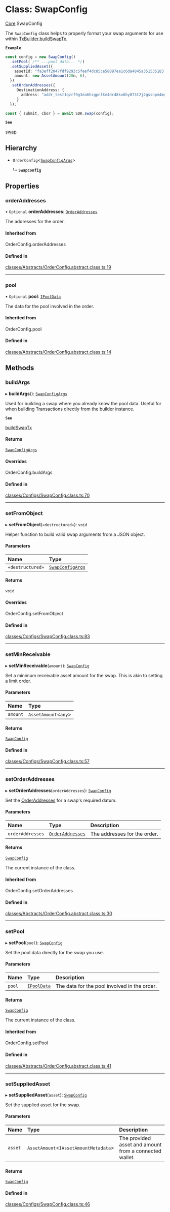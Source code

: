 # Class: SwapConfig

[Core](../modules/Core.md).SwapConfig

The `SwapConfig` class helps to properly format your swap arguments for use within [TxBuilder.buildSwapTx](Core.TxBuilder.md#buildswaptx).

**`Example`**

```ts
const config = new SwapConfig()
  .setPool( /** ...pool data... */)
  .setSuppliedAsset({
    assetId: "fa3eff2047fdf9293c5feef4dc85ce58097ea1c6da4845a351535183.74494e4459",
    amount: new AssetAmount(20n, 6),
  })
  .setOrderAddresses({
     DestinationAddress: {
       address: "addr_test1qzrf9g3ea6hzgpnlkm4dr48kx6hy073t2j2gssnpm4mgcnqdxw2hcpavmh0vexyzg476ytc9urgcnalujkcewtnd2yzsfd9r32"
     }
  });

const { submit, cbor } = await SDK.swap(config);
```

**`See`**

[swap](Core.SundaeSDK.md#swap)

## Hierarchy

- `OrderConfig`<[`SwapConfigArgs`](../interfaces/Core.SwapConfigArgs.md)\>

  ↳ **`SwapConfig`**

## Properties

### orderAddresses

• `Optional` **orderAddresses**: [`OrderAddresses`](../modules/Core.md#orderaddresses)

The addresses for the order.

#### Inherited from

OrderConfig.orderAddresses

#### Defined in

[classes/Abstracts/OrderConfig.abstract.class.ts:19](https://github.com/SundaeSwap-finance/sundae-sdk/blob/main/packages/core/src/classes/Abstracts/OrderConfig.abstract.class.ts#L19)

___

### pool

• `Optional` **pool**: [`IPoolData`](../interfaces/Core.IPoolData.md)

The data for the pool involved in the order.

#### Inherited from

OrderConfig.pool

#### Defined in

[classes/Abstracts/OrderConfig.abstract.class.ts:14](https://github.com/SundaeSwap-finance/sundae-sdk/blob/main/packages/core/src/classes/Abstracts/OrderConfig.abstract.class.ts#L14)

## Methods

### buildArgs

▸ **buildArgs**(): [`SwapConfigArgs`](../interfaces/Core.SwapConfigArgs.md)

Used for building a swap where you already know the pool data.
Useful for when building Transactions directly from the builder instance.

**`See`**

[buildSwapTx](Core.TxBuilder.md#buildswaptx)

#### Returns

[`SwapConfigArgs`](../interfaces/Core.SwapConfigArgs.md)

#### Overrides

OrderConfig.buildArgs

#### Defined in

[classes/Configs/SwapConfig.class.ts:70](https://github.com/SundaeSwap-finance/sundae-sdk/blob/main/packages/core/src/classes/Configs/SwapConfig.class.ts#L70)

___

### setFromObject

▸ **setFromObject**(`«destructured»`): `void`

Helper function to build valid swap arguments from a JSON object.

#### Parameters

| Name | Type |
| :------ | :------ |
| `«destructured»` | [`SwapConfigArgs`](../interfaces/Core.SwapConfigArgs.md) |

#### Returns

`void`

#### Overrides

OrderConfig.setFromObject

#### Defined in

[classes/Configs/SwapConfig.class.ts:83](https://github.com/SundaeSwap-finance/sundae-sdk/blob/main/packages/core/src/classes/Configs/SwapConfig.class.ts#L83)

___

### setMinReceivable

▸ **setMinReceivable**(`amount`): [`SwapConfig`](Core.SwapConfig.md)

Set a minimum receivable asset amount for the swap. This is akin to setting a limit order.

#### Parameters

| Name | Type |
| :------ | :------ |
| `amount` | `AssetAmount`<`any`\> |

#### Returns

[`SwapConfig`](Core.SwapConfig.md)

#### Defined in

[classes/Configs/SwapConfig.class.ts:57](https://github.com/SundaeSwap-finance/sundae-sdk/blob/main/packages/core/src/classes/Configs/SwapConfig.class.ts#L57)

___

### setOrderAddresses

▸ **setOrderAddresses**(`orderAddresses`): [`SwapConfig`](Core.SwapConfig.md)

Set the [OrderAddresses](../modules/Core.md#orderaddresses) for a swap's required datum.

#### Parameters

| Name | Type | Description |
| :------ | :------ | :------ |
| `orderAddresses` | [`OrderAddresses`](../modules/Core.md#orderaddresses) | The addresses for the order. |

#### Returns

[`SwapConfig`](Core.SwapConfig.md)

The current instance of the class.

#### Inherited from

OrderConfig.setOrderAddresses

#### Defined in

[classes/Abstracts/OrderConfig.abstract.class.ts:30](https://github.com/SundaeSwap-finance/sundae-sdk/blob/main/packages/core/src/classes/Abstracts/OrderConfig.abstract.class.ts#L30)

___

### setPool

▸ **setPool**(`pool`): [`SwapConfig`](Core.SwapConfig.md)

Set the pool data directly for the swap you use.

#### Parameters

| Name | Type | Description |
| :------ | :------ | :------ |
| `pool` | [`IPoolData`](../interfaces/Core.IPoolData.md) | The data for the pool involved in the order. |

#### Returns

[`SwapConfig`](Core.SwapConfig.md)

The current instance of the class.

#### Inherited from

OrderConfig.setPool

#### Defined in

[classes/Abstracts/OrderConfig.abstract.class.ts:41](https://github.com/SundaeSwap-finance/sundae-sdk/blob/main/packages/core/src/classes/Abstracts/OrderConfig.abstract.class.ts#L41)

___

### setSuppliedAsset

▸ **setSuppliedAsset**(`asset`): [`SwapConfig`](Core.SwapConfig.md)

Set the supplied asset for the swap.

#### Parameters

| Name | Type | Description |
| :------ | :------ | :------ |
| `asset` | `AssetAmount`<`IAssetAmountMetadata`\> | The provided asset and amount from a connected wallet. |

#### Returns

[`SwapConfig`](Core.SwapConfig.md)

#### Defined in

[classes/Configs/SwapConfig.class.ts:46](https://github.com/SundaeSwap-finance/sundae-sdk/blob/main/packages/core/src/classes/Configs/SwapConfig.class.ts#L46)
